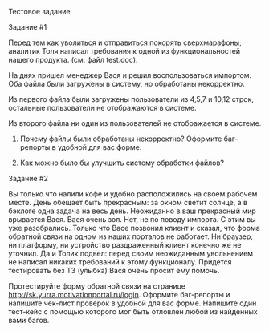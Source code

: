 Тестовое задание

Задание #1

Перед тем как уволиться и отправиться покорять сверхмарафоны, аналитик Толя написал требования к одной из функциональностей нашего продукта. (см. файл test.doc).

На днях пришел менеджер Вася и решил воспользоваться импортом. Оба файла были загружены в систему, но обработаны некорректно. 

Из первого файла были загружены пользователи из 4,5,7 и 10,12 строк, остальные пользователи не отображаются в системе. 

Из второго файла ни один из пользователей не отображается в системе. 

1) Почему файлы были обработаны некорректно? Оформите баг-репорты в удобной для вас форме. 

2) Как можно было бы улучшить систему обработки файлов? 


Задание #2

Вы только что налили кофе и удобно расположились на своем рабочем месте. День обещает быть прекрасным: за окном светит солнце, а в бэклоге одна задача на весь день. Неожиданно в ваш прекрасный мир врывается Вася. Вася очень зол. Нет, не по поводу импорта. С этим вы уже разобрались. Только что Васе позвонил клиент и сказал, что форма обратной связи на одном из наших порталов не работает. Ни браузер, ни платформу, ни устройство раздраженный клиент конечно же не уточнил. Да и Толик подвел: перед своим неожиданным увольнением не написал никаких требований к этому функционалу. Придется тестировать без ТЗ (улыбка) Вася очень просит ему помочь. 

Протестируйте форму обратной связи на странице http://sk.yurra.motivationportal.ru/login. Оформите баг-репорты и напишите чек-лист проверок в удобной для вас форме.  Напишите один тест-кейс с помощью которого мог быть отловлен любой из найденных вами багов. 
